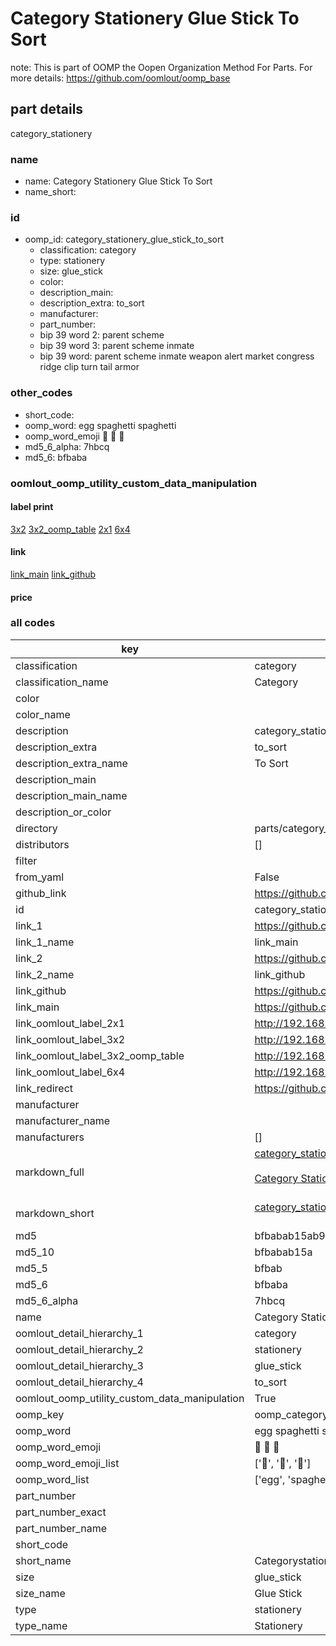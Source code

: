 # Category Stationery Glue Stick To Sort  

note: This is part of OOMP the Oopen Organization Method For Parts. For more details: https://github.com/oomlout/oomp_base

##  part details
  



category_stationery



### name
* name: Category Stationery Glue Stick To Sort
* name_short: 
### id
* oomp_id: category_stationery_glue_stick_to_sort
  * classification: category
  * type: stationery
  * size: glue_stick
  * color: 
  * description_main: 
  * description_extra: to_sort
  * manufacturer: 
  * part_number: 
  * bip 39 word 2: parent scheme
  * bip 39 word 3: parent scheme inmate
  * bip 39 word: parent scheme inmate weapon alert market congress ridge clip turn tail armor

### other_codes
* short_code: 
* oomp_word: egg spaghetti spaghetti
* oomp_word_emoji :egg: :spaghetti: :spaghetti:
* md5_6_alpha: 7hbcq
* md5_6: bfbaba






### oomlout_oomp_utility_custom_data_manipulation
#### label print
[3x2](http://192.168.1.245:1112/?label=oomp%207hbcq)
[3x2_oomp_table](http://192.168.1.108:1112/?label=oomp%207hbcq)
[2x1](http://192.168.1.242:1112/?label=oomp%207hbcq)
[6x4](http://192.168.1.55:1112/?label=oomp%207hbcq)    

#### link

[link_main](https://github.com/oomlout/oomlout_oomp_version_1_messy/tree/main/parts/category_stationery_glue_stick_to_sort) [link_github](https://github.com/oomlout/oomlout_oomp_version_1_messy/tree/main/parts/category_stationery_glue_stick_to_sort)                             

#### price







### all codes 
| key | value |  
| --- | --- |  
| classification | category |  
| classification_name | Category |  
| color |  |  
| color_name |  |  
| description | category_stationery |  
| description_extra | to_sort |  
| description_extra_name | To Sort |  
| description_main |  |  
| description_main_name |  |  
| description_or_color |   |  
| directory | parts/category_stationery_glue_stick_to_sort |  
| distributors | [] |  
| filter |  |  
| from_yaml | False |  
| github_link | https://github.com/oomlout/oomlout_oomp_part_src/tree/main/parts/category_stationery_glue_stick_to_sort |  
| id | category_stationery_glue_stick_to_sort |  
| link_1 | https://github.com/oomlout/oomlout_oomp_version_1_messy/tree/main/parts/category_stationery_glue_stick_to_sort |  
| link_1_name | link_main |  
| link_2 | https://github.com/oomlout/oomlout_oomp_version_1_messy/tree/main/parts/category_stationery_glue_stick_to_sort |  
| link_2_name | link_github |  
| link_github | https://github.com/oomlout/oomlout_oomp_version_1_messy/tree/main/parts/category_stationery_glue_stick_to_sort |  
| link_main | https://github.com/oomlout/oomlout_oomp_version_1_messy/tree/main/parts/category_stationery_glue_stick_to_sort |  
| link_oomlout_label_2x1 | http://192.168.1.242:1112/?label=oomp%207hbcq |  
| link_oomlout_label_3x2 | http://192.168.1.245:1112/?label=oomp%207hbcq |  
| link_oomlout_label_3x2_oomp_table | http://192.168.1.108:1112/?label=oomp%207hbcq |  
| link_oomlout_label_6x4 | http://192.168.1.55:1112/?label=oomp%207hbcq |  
| link_redirect | https://github.com/oomlout/oomlout_oomp_version_1_messy/tree/main/parts/category_stationery_glue_stick_to_sort |  
| manufacturer |  |  
| manufacturer_name |  |  
| manufacturers | [] |  
| markdown_full | [category_stationery_glue_stick_to_sort](none)<br>[](none)<br>[Category Stationery Glue Stick To Sort](none)<br><br> |  
| markdown_short | [category_stationery_glue_stick_to_sort](none)<br><br> |  
| md5 | bfbabab15ab985e220831f84e8b02d01 |  
| md5_10 | bfbabab15a |  
| md5_5 | bfbab |  
| md5_6 | bfbaba |  
| md5_6_alpha | 7hbcq |  
| name | Category Stationery Glue Stick To Sort |  
| oomlout_detail_hierarchy_1 | category |  
| oomlout_detail_hierarchy_2 | stationery |  
| oomlout_detail_hierarchy_3 | glue_stick |  
| oomlout_detail_hierarchy_4 | to_sort |  
| oomlout_oomp_utility_custom_data_manipulation | True |  
| oomp_key | oomp_category_stationery_glue_stick_to_sort |  
| oomp_word | egg spaghetti spaghetti |  
| oomp_word_emoji | :egg: :spaghetti: :spaghetti: |  
| oomp_word_emoji_list | [':egg:', ':spaghetti:', ':spaghetti:'] |  
| oomp_word_list | ['egg', 'spaghetti', 'spaghetti'] |  
| part_number |  |  
| part_number_exact |  |  
| part_number_name |  |  
| short_code |  |  
| short_name | Categorystationery |  
| size | glue_stick |  
| size_name | Glue Stick |  
| type | stationery |  
| type_name | Stationery |  
